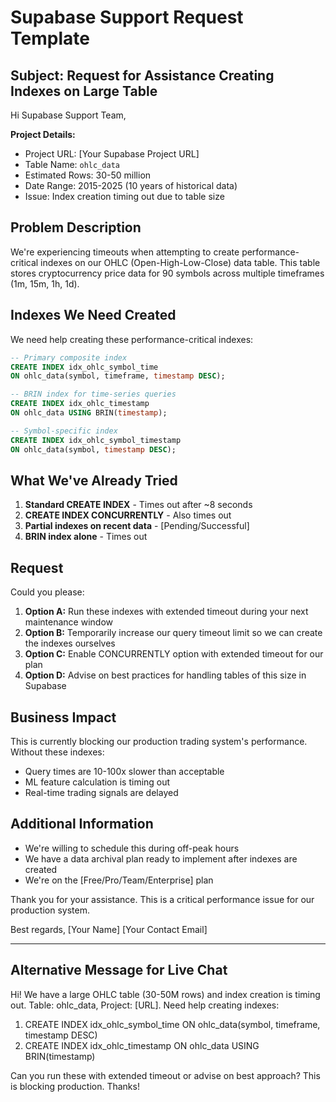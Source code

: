 # Supabase Support Request Template

## Subject: Request for Assistance Creating Indexes on Large Table

Hi Supabase Support Team,

**Project Details:**
- Project URL: [Your Supabase Project URL]
- Table Name: `ohlc_data`
- Estimated Rows: 30-50 million
- Date Range: 2015-2025 (10 years of historical data)
- Issue: Index creation timing out due to table size

## Problem Description

We're experiencing timeouts when attempting to create performance-critical indexes on our OHLC (Open-High-Low-Close) data table. This table stores cryptocurrency price data for 90 symbols across multiple timeframes (1m, 15m, 1h, 1d).

## Indexes We Need Created

We need help creating these performance-critical indexes:

```sql
-- Primary composite index
CREATE INDEX idx_ohlc_symbol_time
ON ohlc_data(symbol, timeframe, timestamp DESC);

-- BRIN index for time-series queries
CREATE INDEX idx_ohlc_timestamp
ON ohlc_data USING BRIN(timestamp);

-- Symbol-specific index
CREATE INDEX idx_ohlc_symbol_timestamp
ON ohlc_data(symbol, timestamp DESC);
```

## What We've Already Tried

1. **Standard CREATE INDEX** - Times out after ~8 seconds
2. **CREATE INDEX CONCURRENTLY** - Also times out
3. **Partial indexes on recent data** - [Pending/Successful]
4. **BRIN index alone** - Times out

## Request

Could you please:

1. **Option A:** Run these indexes with extended timeout during your next maintenance window
2. **Option B:** Temporarily increase our query timeout limit so we can create the indexes ourselves
3. **Option C:** Enable CONCURRENTLY option with extended timeout for our plan
4. **Option D:** Advise on best practices for handling tables of this size in Supabase

## Business Impact

This is currently blocking our production trading system's performance. Without these indexes:
- Query times are 10-100x slower than acceptable
- ML feature calculation is timing out
- Real-time trading signals are delayed

## Additional Information

- We're willing to schedule this during off-peak hours
- We have a data archival plan ready to implement after indexes are created
- We're on the [Free/Pro/Team/Enterprise] plan

Thank you for your assistance. This is a critical performance issue for our production system.

Best regards,
[Your Name]
[Your Contact Email]

---

## Alternative Message for Live Chat

Hi! We have a large OHLC table (30-50M rows) and index creation is timing out. Table: ohlc_data, Project: [URL]. Need help creating indexes:
1. CREATE INDEX idx_ohlc_symbol_time ON ohlc_data(symbol, timeframe, timestamp DESC)
2. CREATE INDEX idx_ohlc_timestamp ON ohlc_data USING BRIN(timestamp)

Can you run these with extended timeout or advise on best approach? This is blocking production. Thanks!
